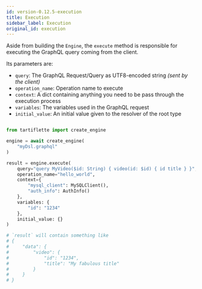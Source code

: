 ```yaml
---
id: version-0.12.5-execution
title: Execution
sidebar_label: Execution
original_id: execution
---
```


Aside from building the `Engine`, the `execute` method is responsible for executing the GraphQL query coming from the client.

Its parameters are:
* `query`: The GraphQL Request/Query as UTF8-encoded string _(sent by the client)_
* `operation_name`: Operation name to execute
* `context`: A dict containing anything you need to be pass through the execution process
* `variables`: The variables used in the GraphQL request
* `initial_value`: An initial value given to the resolver of the root type

```python

from tartiflette import create_engine

engine = await create_engine(
    "myDsl.graphql"
)

result = engine.execute(
    query="query MyVideo($id: String) { video(id: $id) { id title } }",
    operation_name="hello_world",
    context={
        "mysql_client": MySQLClient(),
        "auth_info": AuthInfo()
    },
    variables: {
        "id": "1234"
    },
    initial_value: {}
)

# `result` will contain something like
# {
#     "data": {
#         "video": {
#             "id": "1234",
#             "title": "My fabulous title"
#         }
#     }
# }
```
